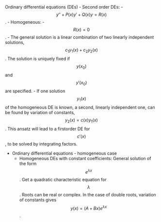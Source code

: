 Ordinary differential equations (DEs)
    - Second order DEs:
        - $$y′′+P(x)y′+Q(x)y=R(x)$$.
    - Homogeneous:
        - $$R(x) = 0$$.
        - The general solution is a linear combination of two linearly independent solutions, $$c_1y_1(x) +c_2y_2(x)$$. The solution is uniquely fixed if $$y(x_0)$$ and $$y′(x_0)$$ are specified.
        - If one solution $$y_1(x)$$ of the homogeneous DE is known, a second, linearly independent one, can be found by variation of constants, $$y_2(x) =c(x)y_1(x)$$.  This ansatz will lead to a firstorder DE for $$c′(x)$$, to be solved by integrating factors.
- Ordinary differential equations - homogeneous case
    - Homogeneous DEs with constant coefficients:  General solution of the form $$e^{\lambda x}$$.  Get a quadratic characteristic equation for $$\lambda$$.  Roots can be real or complex.  In the case of double roots, variation of constants gives $$y(x) = (A+Bx)e^{\lambda x}$$.
